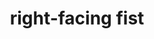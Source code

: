 ---
layout: smileys&emotion
title: right-facing fist
emoji: right_facing_fist
permalink: 🤜.html
image: assets/img/3moji/right_facing_fist.png
---